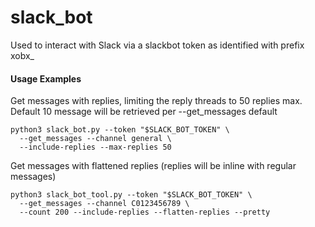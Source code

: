 # slack_bot

Used to interact with Slack via a slackbot token as identified with prefix xobx_

#### Usage Examples

Get messages with replies, limiting the reply threads to 50 replies max. Default 10 message will be retrieved per --get_messages default
```
python3 slack_bot.py --token "$SLACK_BOT_TOKEN" \
  --get_messages --channel general \
  --include-replies --max-replies 50
```

Get messages with flattened replies (replies will be inline with regular messages)
```
python3 slack_bot_tool.py --token "$SLACK_BOT_TOKEN" \
  --get_messages --channel C0123456789 \
  --count 200 --include-replies --flatten-replies --pretty
```
